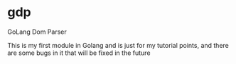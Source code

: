 # gdp
GoLang Dom Parser

This is my first module in Golang and is just for my tutorial points, and there are some bugs in it that will be fixed in the future
